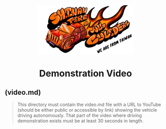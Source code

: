 <div align="center"><img src="../other/img/logo.png" width="300" alt=" logo"></div>

# <div align="center">Demonstration Video  </div> 

## (video.md)  
  

> This directory must contain the video.md file with a URL to YouTube (should be either public or accessible by link) showing the vehicle driving autonomously. That part of the video where driving demonstration exists must be at least 30 seconds in length.

